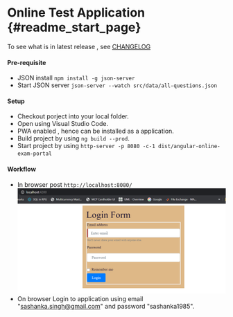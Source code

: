 # Online Test Application {#readme_start_page}

To see what is in latest release , see [CHANGELOG](CHANGELOG.md)

#### Pre-requisite

* JSON install `npm install -g json-server`
* Start JSON server `json-server --watch src/data/all-questions.json`

#### Setup 

* Checkout porject into your local folder.
* Open using Visual Studio Code.
* PWA enabled , hence can be installed as a application.
* Build project by using `ng build --prod`.
* Start project by using `http-server -p 8080 -c-1 dist/angular-online-exam-portal`

#### Workflow 

* In browser post `http://localhost:8080/`
![alt text](img/login.PNG)
* On browser Login to application using email "sashanka.singh@gmail.com" and password "sashanka1985".